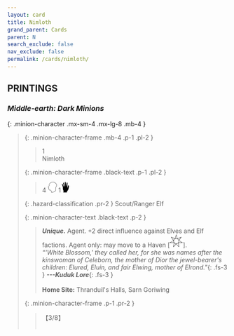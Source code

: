 ```yaml
---
layout: card
title: Nimloth
grand_parent: Cards
parent: N
search_exclude: false
nav_exclude: false
permalink: /cards/nimloth/
---
```


## PRINTINGS


### _Middle-earth: Dark Minions_

{: .minion-character .mx-sm-4 .mx-lg-8 .mb-4 }
> {: .minion-character-frame .mb-4 .p-1 .pl-2 }
> > <div class="hazard-mp">1</div>
> > <div class="card-name">Nimloth</div>
>
> {: .minion-character-frame .black-text .p-1 .pl-2 }
> > 4 ![](/assets/images/mind.svg) 1![](/assets/images/di.svg)
>
> {: .hazard-classification .pr-2 }
> Scout/Ranger Elf
>
> {: .minion-character-text .black-text .p-2 }
> > _**Unique.**_ Agent. +2 direct influence against Elves and Elf factions. Agent only: may move to a Haven \[![](/assets/images/free-haven.svg)]. <br>_“‘White Blossom,' they called her, for she was names after the kinswoman of Celeborn, the mother of Dior the jewel-bearer's children: Elured, Eluin, and fair Elwing, mother of Elrond."_{: .fs-3 } ***---&#65279;Kuduk Lore***{: .fs-3 }  <br><br>**Home Site:** Thranduil's Halls, Sarn Goriwing 
>
> {: .minion-character-frame .p-1 .pr-2 }
> > <div class="card-shield">【3/8】</div>
> > <div class="card-corruption-white">&nbsp;</div>
